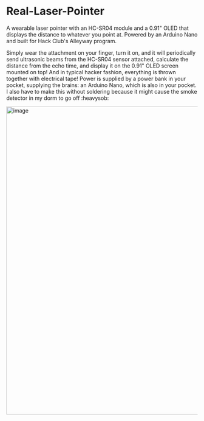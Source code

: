 # Real-Laser-Pointer
A wearable laser pointer with an HC-SR04 module and a 0.91" OLED that displays the distance to whatever you point at. Powered by an Arduino Nano and built for Hack Club's Alleyway program.

Simply wear the attachment on your finger, turn it on, and it will periodically send ultrasonic beams from the HC-SR04 sensor attached, calculate the distance from the echo time, and display it on the 0.91" OLED screen mounted on top! And in typical hacker fashion, everything is thrown together with electrical tape! Power is supplied by a power bank in your pocket, supplying the brains: an Arduino Nano, which is also in your pocket. I also have to make this without soldering because it might cause the smoke detector in my dorm to go off :heavysob: 

<img width="600" height="810" alt="image" src="https://github.com/user-attachments/assets/f226ef88-77c3-4e00-9a97-7263a8a52a05" />
